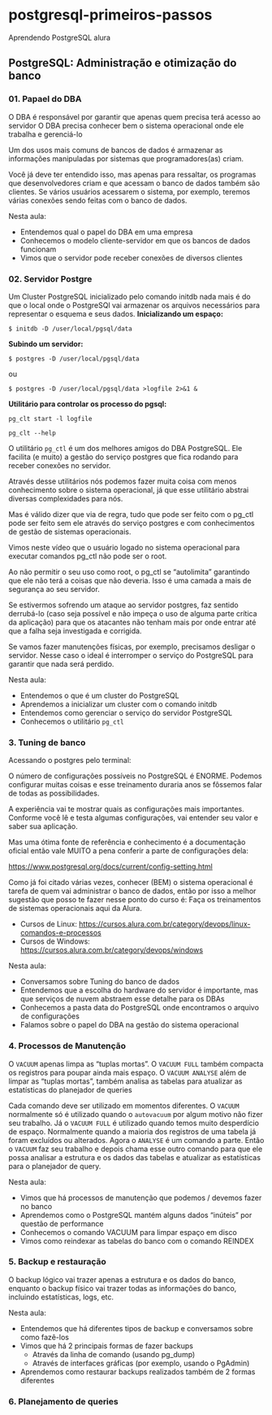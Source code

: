 # postgresql-primeiros-passos
Aprendendo PostgreSQL
alura

## PostgreSQL: Administração e otimização do banco
### 01. Papael do DBA
O DBA é responsável por garantir que apenas quem precisa terá acesso ao servidor
O DBA precisa conhecer bem o sistema operacional onde ele trabalha e gerenciá-lo

Um dos usos mais comuns de bancos de dados é armazenar as informações manipuladas por sistemas que programadores(as) criam.

Você já deve ter entendido isso, mas apenas para ressaltar, os programas que desenvolvedores criam e que acessam o banco de dados também são clientes. Se vários usuários acessarem o sistema, por exemplo, teremos várias conexões sendo feitas com o banco de dados.

Nesta aula:
- Entendemos qual o papel do DBA em uma empresa
- Conhecemos o modelo cliente-servidor em que os bancos de dados funcionam
- Vimos que o servidor pode receber conexões de diversos clientes


### 02. Servidor Postgre
Um Cluster PostgreSQL inicializado pelo comando initdb nada mais é do que o local onde o PostgreSQl vai armazenar os arquivos necessários para representar o esquema e seus dados.
**Inicializando um espaço:**

`$ initdb -D /user/local/pgsql/data`

**Subindo um servidor:**

`$ postgres -D /user/local/pgsql/data`

ou

`$ postgres -D /user/local/pgsql/data >logfile 2>&1 &`

**Utilitário para controlar os processo do pgsql:**

`pg_clt start -l logfile`

`pg_clt --help`

O utilitário `pg_ctl` é um dos melhores amigos do DBA PostgreSQL. Ele facilita (e muito) a gestão do serviço postgres que fica rodando para receber conexões no servidor.

Através desse utilitários nós podemos fazer muita coisa com menos conhecimento sobre o sistema operacional, já que esse utilitário abstrai diversas complexidades para nós.

Mas é válido dizer que via de regra, tudo que pode ser feito com o pg_ctl pode ser feito sem ele através do serviço postgres e com conhecimentos de gestão de sistemas operacionais.

Vimos neste vídeo que o usuário logado no sistema operacional para executar comandos pg_ctl não pode ser o root.

Ao não permitir o seu uso como root, o pg_ctl se “autolimita” garantindo que ele não terá a coisas que não deveria. Isso é uma camada a mais de segurança ao seu servidor.

Se estivermos sofrendo um ataque ao servidor postgres, faz sentido derrubá-lo (caso seja possível e não impeça o uso de alguma parte crítica da aplicação) para que os atacantes não tenham mais por onde entrar até que a falha seja investigada e corrigida.

Se vamos fazer manutenções físicas, por exemplo, precisamos desligar o servidor. Nesse caso o ideal é interromper o serviço do PostgreSQL para garantir que nada será perdido.

Nesta aula:
- Entendemos o que é um cluster do PostgreSQL
- Aprendemos a inicializar um cluster com o comando initdb
- Entendemos como gerenciar o serviço do servidor PostgreSQL
- Conhecemos o utilitário `pg_ctl`

### 3. Tuning de banco

Acessando o postgres pelo terminal:

O número de configurações possíveis no PostgreSQL é ENORME. Podemos configurar muitas coisas e esse treinamento duraria anos se fôssemos falar de todas as possibilidades.

A experiência vai te mostrar quais as configurações mais importantes. Conforme você lê e testa algumas configurações, vai entender seu valor e saber sua aplicação.

Mas uma ótima fonte de referência e conhecimento é a documentação oficial então vale MUITO a pena conferir a parte de configurações dela:

https://www.postgresql.org/docs/current/config-setting.html


Como já foi citado várias vezes, conhecer (BEM) o sistema operacional é tarefa de quem vai administrar o banco de dados, então por isso a melhor sugestão que posso te fazer nesse ponto do curso é: Faça os treinamentos de sistemas operacionais aqui da Alura.

- Cursos de Linux: https://cursos.alura.com.br/category/devops/linux-comandos-e-processos
- Cursos de Windows: https://cursos.alura.com.br/category/devops/windows

Nesta aula:
- Conversamos sobre Tuning do banco de dados
- Entendemos que a escolha do hardware do servidor é importante, mas que serviços de nuvem abstraem esse detalhe para os DBAs
- Conhecemos a pasta data do PostgreSQL onde encontramos o arquivo de configurações
- Falamos sobre o papel do DBA na gestão do sistema operacional

### 4. Processos de Manutenção
O `VACUUM` apenas limpa as “tuplas mortas”. O `VACUUM FULL` também compacta os registros para poupar ainda mais espaço. O `VACUUM ANALYSE` além de limpar as “tuplas mortas”, também analisa as tabelas para atualizar as estatísticas do planejador de queries

Cada comando deve ser utilizado em momentos diferentes. O `VACUUM` normalmente só é utilizado quando o `autovacuum` por algum motivo não fizer seu trabalho. Já o `VACUUM FULL` é utilizado quando temos muito desperdício de espaço. Normalmente quando a maioria dos registros de uma tabela já foram excluídos ou alterados. Agora o `ANALYSE` é um comando a parte. Então o `VACUUM` faz seu trabalho e depois chama esse outro comando para que ele possa analisar a estrutura e os dados das tabelas e atualizar as estatísticas para o planejador de query.

Nesta aula:
- Vimos que há processos de manutenção que podemos / devemos fazer no banco
- Aprendemos como o PostgreSQL mantém alguns dados “inúteis” por questão de performance
- Conhecemos o comando VACUUM para limpar espaço em disco
- Vimos como reindexar as tabelas do banco com o comando REINDEX

### 5. Backup e restauração
O backup lógico vai trazer apenas a estrutura e os dados do banco, enquanto o backup físico vai trazer todas as informações do banco, incluindo estatísticas, logs, etc.

Nesta aula:

- Entendemos que há diferentes tipos de backup e conversamos sobre como fazê-los
- Vimos que há 2 principais formas de fazer backups
  - Através da linha de comando (usando pg_dump)
  - Através de interfaces gráficas (por exemplo, usando o PgAdmin)
- Aprendemos como restaurar backups realizados também de 2 formas diferentes

### 6. Planejamento de queries